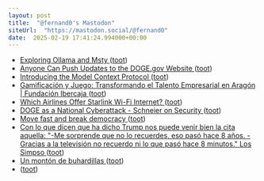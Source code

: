 ```yaml
---
layout: post
title:  "@fernand0's Mastodon"
siteUrl:  "https://mastodon.social/@fernand0"
date:  2025-02-19 17:41:24.994000+00:00
---
```

*  [Exploring Ollama and Msty ](https://mglink.org/2025/02/13/exploring-ollama-and-msty) ([toot](https://mastodon.social/@fernand0/114031780494743556))
*  [Anyone Can Push Updates to the DOGE.gov Website ](https://www.404media.co/anyone-can-push-updates-to-the-doge-gov-website-2) ([toot](https://mastodon.social/@fernand0/114031456891216046))
*  [Introducing the Model Context Protocol ](https://www.anthropic.com/news/model-context-protoco) ([toot](https://mastodon.social/@fernand0/114031275984785281))
*  [Gamificación y Juego: Transformando el Talento Empresarial en Aragón \| Fundación Ibercaja ](https://www.fundacionibercaja.es/actividades/conferencias-y-mesas-redondas/gamificacion-y-juego-transformando-el-talento-empresarial-en-aragon-zaragoza-2025) ([toot](https://mastodon.social/@fernand0/114030609751600280))
*  [Which Airlines Offer Starlink Wi-Fi Internet? ](https://www.gatechecked.com/which-airlines-offer-starlink-wi-fi-internet-1009) ([toot](https://mastodon.social/@fernand0/114030277522645019))
*  [DOGE as a National Cyberattack - Schneier on Security ](https://www.schneier.com/blog/archives/2025/02/doge-as-a-national.htm) ([toot](https://mastodon.social/@fernand0/114030011360402838))
*  [Move fast and break democracy ](https://werd.io/2025/move-fast-and-break-democrac) ([toot](https://mastodon.social/@fernand0/114029924725324984))
*  [Con lo que dicen que ha dicho Trump nos puede venir bien la cita aquella: &quot;-Me sorprende que no lo recuerdes, eso pasó hace 8 años. -Gracias a la televisión no recuerdo ni lo que pasó hace 8 minutos.&quot; Los Simpso ](https://mastodon.social/@fernand0/114029825809921814) ([toot](https://mastodon.social/@fernand0/114029825809921814))
*  [Un montón de buhardillas ](https://www.flickr.com/photos/fernand0/54316394858) ([toot](https://mastodon.social/@fernand0/114029793334981149))
*  [ ](https://social.owlcode.tech/@sergiotarxz) ([toot](https://mastodon.social/@fernand0/114029128561817042))
